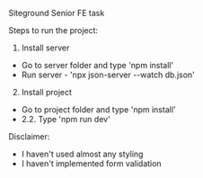 Siteground Senior FE task

Steps to run the project:

1. Install server

- Go to server folder and type 'npm install'
- Run server - 'npx json-server --watch db.json'

2. Install project

- Go to project folder and type 'npm install'
- 2.2. Type 'npm run dev'

Disclaimer:

- I haven't used almost any styling
- I haven't implemented form validation
